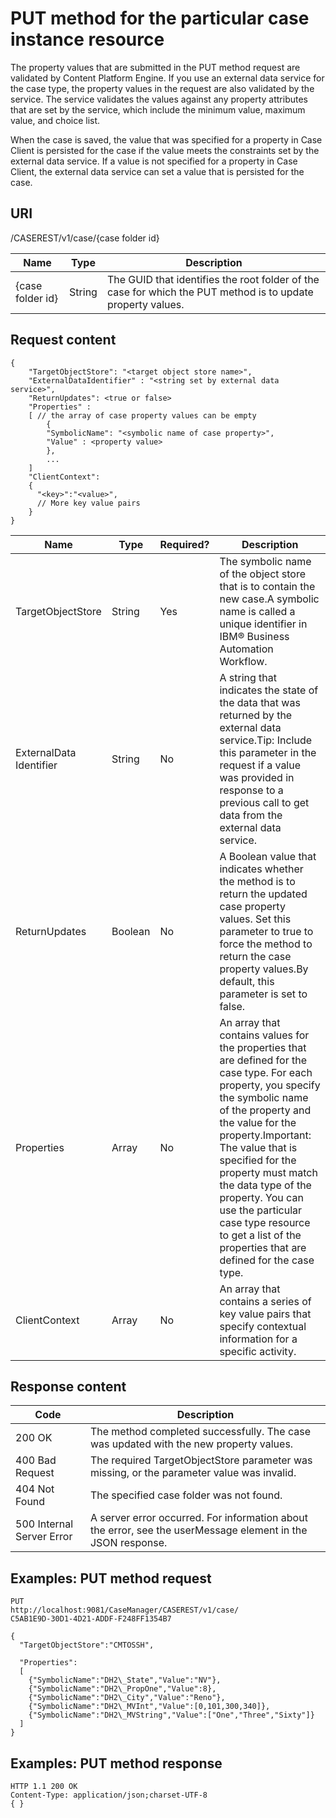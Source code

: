 # PUT method for the particular case instance resource

The property values that are submitted in the PUT method
request are validated by Content Platform Engine.
If you use an external data service for the case type, the property
values in the request are also validated by the service. The service
validates the values against any property attributes that are set
by the service, which include the minimum value, maximum value, and
choice list.

When the case is saved, the value that was specified
for a property in Case Client is
persisted for the case if the value meets the constraints set by the
external data service. If a value is not specified for a property
in Case Client, the external
data service can set a value that is persisted for the case.

## URI

/CASEREST/v1/case/{case folder
id}

| Name             | Type   | Description                                                                                                 |
|------------------|--------|-------------------------------------------------------------------------------------------------------------|
| {case folder id} | String | The GUID that identifies the root folder of the case for which the PUT method is to update property values. |

## Request content

```
{
    "TargetObjectStore": "<target object store name>",
    "ExternalDataIdentifier" : "<string set by external data service>",
    "ReturnUpdates": <true or false>
    "Properties" :
    [ // the array of case property values can be empty
        {
        "SymbolicName": "<symbolic name of case property>",
        "Value" : <property value>
        },
        ...
    ]
    "ClientContext":
    {
      "<key>":"<value>",
      // More key value pairs
    }
}
```

| Name                     | Type    | Required?   | Description                                                                                                                                                                                                                                                                                                                                                                                              |
|--------------------------|---------|-------------|----------------------------------------------------------------------------------------------------------------------------------------------------------------------------------------------------------------------------------------------------------------------------------------------------------------------------------------------------------------------------------------------------------|
| TargetObjectStore        | String  | Yes         | The symbolic name of the object store that is to contain the new case.A symbolic name is called a unique identifier in IBM® Business Automation Workflow.                                                                                                                                                                                                                                                |
| ExternalData  Identifier | String  | No          | A string that indicates the state of the data that was returned by the external data service.Tip: Include this parameter in the request if a value was provided in response to a previous call to get data from the external data service.                                                                                                                                                               |
| ReturnUpdates            | Boolean | No          | A Boolean value that indicates whether the method is to return the updated case property values. Set this parameter to true to force the method to return the case property values.By default, this parameter is set to false.                                                                                                                                                                           |
| Properties               | Array   | No          | An array that contains values for the properties that are defined for the case type. For each property, you specify the symbolic name of the property and the value for the property.Important: The value that is specified for the property must match the data type of the property. You can use the particular case type resource to get a list of the properties that are defined for the case type. |
| ClientContext            | Array   | No          | An array that contains a series of key value pairs that specify contextual information for a specific activity.                                                                                                                                                                                                                                                                                          |

## Response content

| Code                      | Description                                                                                                 |
|---------------------------|-------------------------------------------------------------------------------------------------------------|
| 200 OK                    | The method completed successfully. The case was updated with the new property values.                       |
| 400 Bad Request           | The required TargetObjectStore parameter was missing, or the parameter value was invalid.                   |
| 404 Not Found             | The specified case folder was not found.                                                                    |
| 500 Internal Server Error | A server error occurred. For information about the error, see the userMessage element in the JSON response. |

## Examples: PUT method request

```
PUT
http://localhost:9081/CaseManager/CASEREST/v1/case/
C5AB1E9D-30D1-4D21-ADDF-F248FF1354B7

{
  "TargetObjectStore":"CMTOSSH",

  "Properties":
  [
    {"SymbolicName":"DH2\_State","Value":"NV"},
    {"SymbolicName":"DH2\_PropOne","Value":8},
    {"SymbolicName":"DH2\_City","Value":"Reno"},
    {"SymbolicName":"DH2\_MVInt","Value":[0,101,300,340]},
    {"SymbolicName":"DH2\_MVString","Value":["One","Three","Sixty"]}
  ]
}
```

## Examples: PUT method response

```
HTTP 1.1 200 OK
Content-Type: application/json;charset-UTF-8
{ }
```